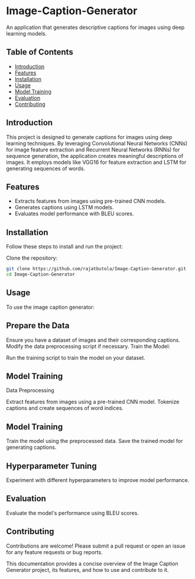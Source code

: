 # Image-Caption-Generator

An application that generates descriptive captions for images using deep learning models.

## Table of Contents
- [Introduction](#introduction)
- [Features](#features)
- [Installation](#installation)
- [Usage](#usage)
- [Model Training](#model-training)
- [Evaluation](#evaluation)
- [Contributing](#contributing)

## Introduction
This project is designed to generate captions for images using deep learning techniques. By leveraging Convolutional Neural Networks (CNNs) for image feature extraction and Recurrent Neural Networks (RNNs) for sequence generation, the application creates meaningful descriptions of images. It employs models like VGG16 for feature extraction and LSTM for generating sequences of words.

## Features
- Extracts features from images using pre-trained CNN models.
- Generates captions using LSTM models.
- Evaluates model performance with BLEU scores.

## Installation
Follow these steps to install and run the project:


Clone the repository:
```bash
git clone https://github.com/rajatbutola/Image-Caption-Generator.git
cd Image-Caption-Generator
```


## Usage
To use the image caption generator:

## Prepare the Data

Ensure you have a dataset of images and their corresponding captions.
Modify the data preprocessing script if necessary.
Train the Model:

Run the training script to train the model on your dataset.
## Model Training
Data Preprocessing

Extract features from images using a pre-trained CNN model.
Tokenize captions and create sequences of word indices.
## Model Training

Train the model using the preprocessed data.
Save the trained model for generating captions.
## Hyperparameter Tuning

Experiment with different hyperparameters to improve model performance.
## Evaluation
Evaluate the model's performance using BLEU scores.
## Contributing
Contributions are welcome! Please submit a pull request or open an issue for any feature requests or bug reports.

This documentation provides a concise overview of the Image Caption Generator project, its features, and how to use and contribute to it.
